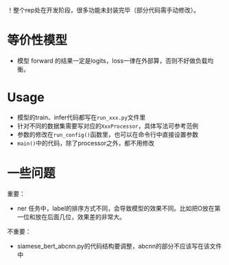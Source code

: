 ！整个rep处在开发阶段，很多功能未封装完毕（部分代码需手动修改）。

# 等价性模型
- 模型 forward 的结果一定是logits，loss一律在外部算，否则不好做负载均衡。

# Usage
- 模型的train、infer代码都写在`run_xxx.py`文件里
- 针对不同的数据集需要写对应的`XxxProcessor`，具体写法可参考范例
- 参数的修改在`run_config()`函数里，也可以在命令行中直接设置参数
- `main()`中的代码，除了processor之外，都不用修改

# 一些问题
重要：
- ner 任务中，label的排序方式不同，会导致模型的效果不同。比如把O放在第一位和放在后面几位，效果差的非常大。

不重要：
- siamese_bert_abcnn.py的代码结构要调整，abcnn的部分不应该写在该文件中
